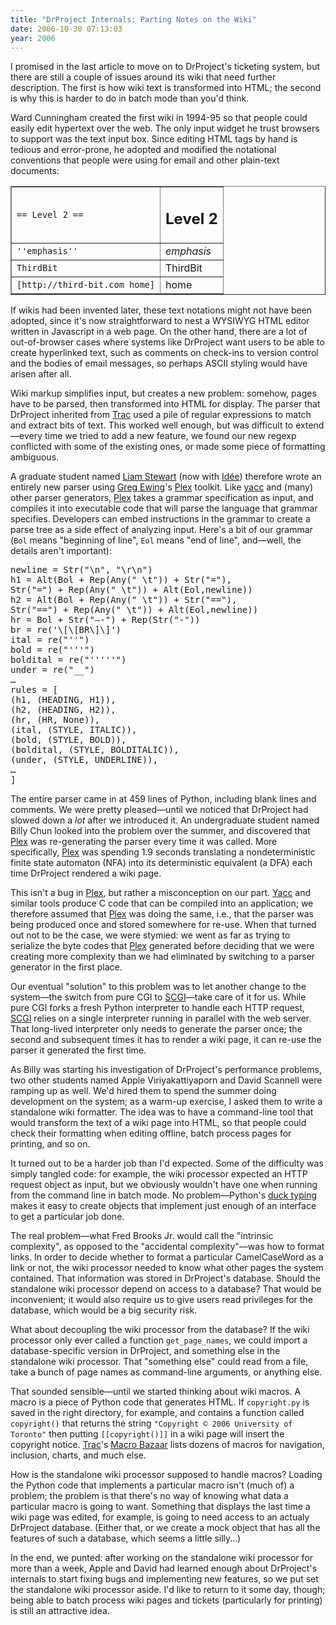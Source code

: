 ```yaml
---
title: "DrProject Internals: Parting Notes on the Wiki"
date: 2006-10-30 07:13:03
year: 2006
---
```

I promised in the last article to move on to DrProject's ticketing system, but there are still a couple of issues around its wiki that need further description.  The first is how wiki text is transformed into HTML; the second is why this is harder to do in batch mode than you'd think.

Ward Cunningham created the first wiki in 1994-95 so that people could easily edit hypertext over the web.  The only input widget he trust browsers to support was the text input box.  Since editing HTML tags by hand is tedious and error-prone, he adopted and modified the notational conventions that people were using for email and other plain-text documents:
<table cellpadding="1" border="1">
<tr>
<td valign="middle"><code>== Level 2 ==</code></td>
<td valign="middle">
<h2>Level 2</h2>
</td>
</tr>
<tr>
<td valign="middle"><code>''emphasis''</code></td>
<td valign="middle"><em>emphasis</em></td>
</tr>
<tr>
<td valign="middle"><code>ThirdBit</code></td>
<td valign="middle">ThirdBit</td>
</tr>
<tr>
<td valign="middle"><code>[http://third-bit.com home]</code></td>
<td valign="middle">home</td>
</tr>
</table>
If wikis had been invented later, these text notations might not have been adopted, since it's now straightforward to nest a WYSIWYG HTML editor written in Javascript in a web page.  On the other hand, there are a lot of out-of-browser cases where systems like DrProject want users to be able to create hyperlinked text, such as comments on check-ins to version control and the bodies of email messages, so perhaps ASCII styling would have arisen after all.

Wiki markup simplifies input, but creates a new problem: somehow, pages have to be parsed, then transformed into HTML for display.  The parser that DrProject inherited from <a href="http://trac.edgewall.com">Trac</a> used a pile of regular expressions to match and extract bits of text.  This worked well enough, but was difficult to extend—every time we tried to add a new feature, we found our new regexp conflicted with some of the existing ones, or made some piece of formatting ambiguous.

A graduate student named <a href="http://www.cs.toronto.edu/~liam/">Liam Stewart</a> (now with <a href="http://www.ideeinc.com">Idée</a>) therefore wrote an entirely new parser using <a href="http://www.cosc.canterbury.ac.nz/greg.ewing/">Greg Ewing</a>'s <a href="http://www.cosc.canterbury.ac.nz/greg.ewing/python/Plex/">Plex</a> toolkit.  Like <a href="http://dinosaur.compilertools.net/">yacc</a> and (many) other parser generators, <a href="http://www.cosc.canterbury.ac.nz/greg.ewing/python/Plex/">Plex</a> takes a grammar specification as input, and compiles it into executable code that will parse the language that grammar specifies. Developers can embed instructions in the grammar to create a parse tree as a side effect of analyzing input.  Here's a bit of our grammar (<code>Bol</code> means "beginning of line", <code>Eol</code> means "end of line", and—well, the details aren't important):
<pre>newline = Str("\n", "\r\n")
h1 = Alt(Bol + Rep(Any(" \t")) + Str("="),
Str("=") + Rep(Any(" \t")) + Alt(Eol,newline))
h2 = Alt(Bol + Rep(Any(" \t")) + Str("=="),
Str("==") + Rep(Any(" \t")) + Alt(Eol,newline))
hr = Bol + Str("—-") + Rep(Str("-"))
br = re('\[\[BR\]\]')
ital = re("''")
bold = re("'''")
boldital = re("'''''")
under = re("__")
…
rules = [
(h1, (HEADING, H1)),
(h2, (HEADING, H2)),
(hr, (HR, None)),
(ital, (STYLE, ITALIC)),
(bold, (STYLE, BOLD)),
(boldital, (STYLE, BOLDITALIC)),
(under, (STYLE, UNDERLINE)),
…
]</pre>
The entire parser came in at 459 lines of Python, including blank lines and comments.  We were pretty pleased—until we noticed that DrProject had slowed down a <em>lot</em> after we introduced it.  An undergraduate student named Billy Chun looked into the problem over the summer, and discovered that <a href="http://www.cosc.canterbury.ac.nz/greg.ewing/python/Plex/">Plex</a> was re-generating the parser every time it was called.  More specifically, <a href="http://www.cosc.canterbury.ac.nz/greg.ewing/python/Plex/">Plex</a> was spending 1.9 seconds translating a nondeterministic finite state automaton (NFA) into its deterministic equivalent (a DFA) each time DrProject rendered a wiki page.

This isn't a bug in <a href="http://www.cosc.canterbury.ac.nz/greg.ewing/python/Plex/">Plex</a>, but rather a misconception on our part.  <a href="http://dinosaur.compilertools.net/">Yacc</a> and similar tools produce C code that can be compiled into an application; we therefore assumed that <a href="http://www.cosc.canterbury.ac.nz/greg.ewing/python/Plex/">Plex</a> was doing the same, i.e., that the parser was being produced once and stored somewhere for re-use.  When that turned out not to be the case, we were stymied: we went as far as trying to serialize the byte codes that <a href="http://www.cosc.canterbury.ac.nz/greg.ewing/python/Plex/">Plex</a> generated before deciding that we were creating more complexity than we had eliminated by switching to a parser generator in the first place.

Our eventual "solution" to this problem was to let another change to the system—the switch from pure CGI to <a href="http://www.mems-exchange.org/software/scgi/">SCGI</a>—take care of it for us.  While pure CGI forks a fresh Python interpreter to handle each HTTP request, <a href="http://www.mems-exchange.org/software/scgi/">SCGI</a> relies on a single interpreter running in parallel with the web server.  That long-lived interpreter only needs to generate the parser once; the second and subsequent times it has to render a wiki page, it can re-use the parser it generated the first time.

As Billy was starting his investigation of DrProject's performance problems, two other students named Apple Viriyakattiyaporn and David Scannell were ramping up as well.  We'd hired them to spend the summer doing development on the system; as a warm-up exercise, I asked them to write a standalone wiki formatter.  The idea was to have a command-line tool that would transform the text of a wiki page into HTML, so that people could check their formatting when editing offline, batch process pages for printing, and so on.

It turned out to be a harder job than I'd expected.  Some of the difficulty was simply tangled code: for example, the wiki processor expected an HTTP request object as input, but we obviously wouldn't have one when running from the command line in batch mode.  No problem—Python's <a href="http://en.wikipedia.org/wiki/Duck_typing">duck typing</a> makes it easy to create objects that implement just enough of an interface to get a particular job done.

The real problem—what Fred Brooks Jr. would call the "intrinsic complexity", as opposed to the "accidental complexity"—was how to format links.  In order to decide whether to format a particular CamelCaseWord as a link or not, the wiki processor needed to know what other pages the system contained.  That information was stored in DrProject's database.  Should the standalone wiki processor depend on access to a database?  That would be inconvenient; it would also require us to give users read privileges for the database, which would be a big security risk.

What about decoupling the wiki processor from the database?  If the wiki processor only ever called a function <code>get_page_names</code>, we could import a database-specific version in DrProject, and something else in the standalone wiki processor.  That "something else" could read from a file, take a bunch of page names as command-line arguments, or anything else.

That sounded sensible—until we started thinking about wiki macros.  A macro is a piece of Python code that generates HTML.  If <code>copyright.py</code> is saved in the right directory, for example, and contains a function called <code>copyright()</code> that returns the string <code>"Copyright © 2006 University of Toronto"</code> then putting <code>[[copyright()]]</code> in a wiki page will insert the copyright notice.  <a href="http://trac.edgewall.com">Trac</a>'s <a href="http://trac.edgewall.org/wiki/MacroBazaar">Macro Bazaar</a> lists dozens of macros for navigation, inclusion, charts, and much else.

How is the standalone wiki processor supposed to handle macros? Loading the Python code that implements a particular macro isn't (much of) a problem; the problem is that there's no way of knowing what data a particular macro is going to want.  Something that displays the last time a wiki page was edited, for example, is going to need access to an actualy DrProject database. (Either that, or we create a mock object that has all the features of such a database, which seems a little silly…)

In the end, we punted: after working on the standalone wiki processor for more than a week, Apple and David had learned enough about DrProject's internals to start fixing bugs and implementing new features, so we put set the standalone wiki processor aside.  I'd like to return to it some day, though; being able to batch process wiki pages and tickets (particularly for printing) is still an attractive idea.
